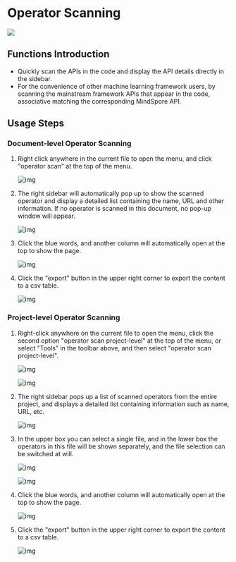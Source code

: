 # Operator Scanning

<a href="https://gitee.com/mindspore/docs/blob/r2.0/docs/devtoolkit/docs/source_en/operator_scanning.md" target="_blank"><img src="https://mindspore-website.obs.cn-north-4.myhuaweicloud.com/website-images/r2.0/resource/_static/logo_source_en.png"></a>

## Functions Introduction

* Quickly scan the APIs in the code and display the API details directly in the sidebar.
* For the convenience of other machine learning framework users, by scanning the mainstream framework APIs that appear in the code, associative matching the corresponding MindSpore API.

## Usage Steps

### Document-level Operator Scanning

1. Right click anywhere in the current file to open the menu, and click "operator scan" at the top of the menu.

   ![img](https://mindspore-website.obs.cn-north-4.myhuaweicloud.com/website-images/r2.0/docs/devtoolkit/docs/source_zh_cn/images/clip_image100.jpg)

2. The right sidebar will automatically pop up to show the scanned operator and display a detailed list containing the name, URL and other information. If no operator is scanned in this document, no pop-up window will appear.

   ![img](https://mindspore-website.obs.cn-north-4.myhuaweicloud.com/website-images/r2.0/docs/devtoolkit/docs/source_zh_cn/images/clip_image101.jpg)

3. Click the blue words, and another column will automatically open at the top to show the page.

   ![img](https://mindspore-website.obs.cn-north-4.myhuaweicloud.com/website-images/r2.0/docs/devtoolkit/docs/source_zh_cn/images/clip_image102.jpg)

4. Click the "export" button in the upper right corner to export the content to a csv table.

   ![img](https://mindspore-website.obs.cn-north-4.myhuaweicloud.com/website-images/r2.0/docs/devtoolkit/docs/source_zh_cn/images/clip_image103.jpg)

### Project-level Operator Scanning

1. Right-click anywhere on the current file to open the menu, click the second option "operator scan project-level" at the top of the menu, or select "Tools" in the toolbar above, and then select "operator scan project-level".

   ![img](https://mindspore-website.obs.cn-north-4.myhuaweicloud.com/website-images/r2.0/docs/devtoolkit/docs/source_zh_cn/images/clip_image104.jpg)

   ![img](https://mindspore-website.obs.cn-north-4.myhuaweicloud.com/website-images/r2.0/docs/devtoolkit/docs/source_zh_cn/images/clip_image105.jpg)

2. The right sidebar pops up a list of scanned operators from the entire project, and displays a detailed list containing information such as name, URL, etc.

   ![img](https://mindspore-website.obs.cn-north-4.myhuaweicloud.com/website-images/r2.0/docs/devtoolkit/docs/source_zh_cn/images/clip_image106.jpg)

3. In the upper box you can select a single file, and in the lower box the operators in this file will be shown separately, and the file selection can be switched at will.

   ![img](https://mindspore-website.obs.cn-north-4.myhuaweicloud.com/website-images/r2.0/docs/devtoolkit/docs/source_zh_cn/images/clip_image107.jpg)

   ![img](https://mindspore-website.obs.cn-north-4.myhuaweicloud.com/website-images/r2.0/docs/devtoolkit/docs/source_zh_cn/images/clip_image108.jpg)

4. Click the blue words, and another column will automatically open at the top to show the page.

   ![img](https://mindspore-website.obs.cn-north-4.myhuaweicloud.com/website-images/r2.0/docs/devtoolkit/docs/source_zh_cn/images/clip_image109.jpg)

5. Click the "export" button in the upper right corner to export the content to a csv table.

   ![img](https://mindspore-website.obs.cn-north-4.myhuaweicloud.com/website-images/r2.0/docs/devtoolkit/docs/source_zh_cn/images/clip_image110.jpg)
